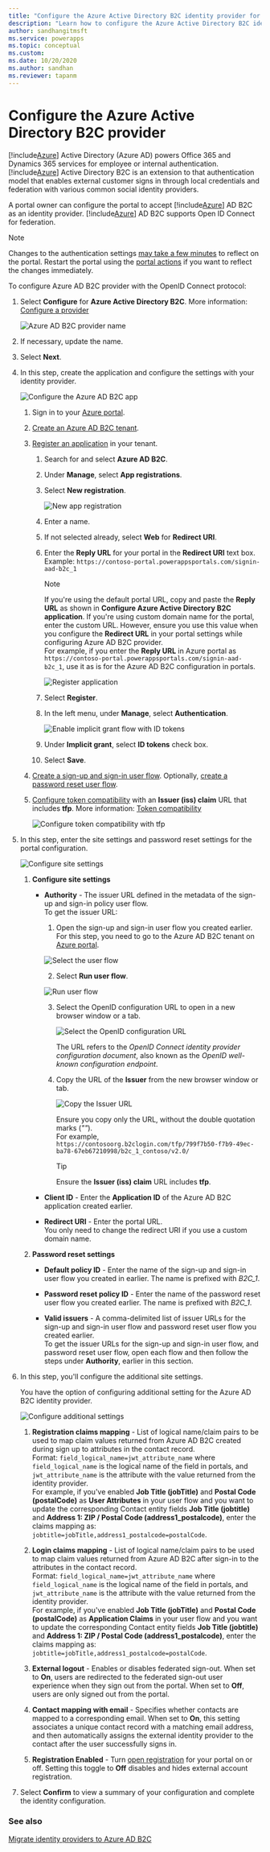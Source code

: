 ```yaml
---
title: "Configure the Azure Active Directory B2C identity provider for Power Apps portals. | MicrosoftDocs"
description: "Learn how to configure the Azure Active Directory B2C identity provider for Power Apps portals."
author: sandhangitmsft
ms.service: powerapps
ms.topic: conceptual
ms.custom: 
ms.date: 10/20/2020
ms.author: sandhan
ms.reviewer: tapanm
---
```


# Configure the Azure Active Directory B2C provider

[!include[Azure](../../../includes/pn-azure-shortest.md)] Active Directory (Azure AD) powers Office 365 and Dynamics 365 services for employee or internal authentication. [!include[Azure](../../../includes/pn-azure-shortest.md)] Active Directory B2C is an extension to that authentication model that enables external customer signs in through local credentials and federation with various common social identity providers.

A portal owner can configure the portal to accept [!include[Azure](../../../includes/pn-azure-shortest.md)] AD B2C as an identity provider. [!include[Azure](../../../includes/pn-azure-shortest.md)] AD B2C supports Open ID Connect for federation.

> [!NOTE]
> Changes to the authentication settings [may take a few minutes](../admin/clear-server-side-cache.md#caching-changes-for-portals-with-version-926x-or-later) to reflect on the portal. Restart the portal using the [portal actions](../admin/admin-overview.md) if you want to reflect the changes immediately.

To configure Azure AD B2C provider with the OpenID Connect protocol:

1. Select **Configure** for **Azure Active Directory B2C**. More information: [Configure a provider](use-simplified-authentication-configuration.md#add-or-configure-a-provider)

    ![Azure AD B2C provider name](media/authentication/azure-ad-b2c-name.png "Azure AD B2C provider name")

1. If necessary, update the name.

1. Select **Next**.

1. In this step, create the application and configure the settings with your identity provider.

    ![Configure the Azure AD B2C app](media/use-simplified-authentication-configuration/configure-ad-b2c-step1.png "Configure the Azure AD B2C app")

    1. Sign in to your [Azure portal](https://portal.azure.com/).

    1. [Create an Azure AD B2C tenant](https://docs.microsoft.com/azure/active-directory-b2c/tutorial-create-tenant).

    1. [Register an application](https://docs.microsoft.com/azure/active-directory-b2c/tutorial-register-applications?tabs=applications#register-a-web-application) in your tenant.

        1. Search for and select **Azure AD B2C**.

        1. Under **Manage**, select **App registrations**.

        1. Select **New registration**.

            ![New app registration](media/authentication/app-registration-new-b2c.png "New app registration")

        1. Enter a name.

        1. If not selected already, select **Web** for **Redirect URI**.

        1. Enter the **Reply URL** for your portal in the **Redirect URI** text box. <br> Example: `https://contoso-portal.powerappsportals.com/signin-aad-b2c_1`

            > [!NOTE]
            > If you're using the default portal URL, copy and paste the **Reply URL** as shown in **Configure Azure Active Directory B2C application**. If you're using custom domain name for the portal, enter the custom URL. However, ensure you use this value when you configure the **Redirect URL** in your portal settings while configuring Azure AD B2C provider. <br> For example, if you enter the **Reply URL** in Azure portal as `https://contoso-portal.powerappsportals.com/signin-aad-b2c_1`, use it as is for the Azure AD B2C configuration in portals.
    
            ![Register application](media/authentication/register-application-b2c.png "Register application")
    
        1. Select **Register**.
    
        1. In the left menu, under **Manage**, select **Authentication**.
    
            ![Enable implicit grant flow with ID tokens](media/authentication/id-tokens-b2c.png "Enable implicit grant flow with ID tokens")
    
        1. Under **Implicit grant**, select **ID tokens** check box.
    
        1. Select **Save**.

    1. [Create a sign-up and sign-in user flow](https://docs.microsoft.com/azure/active-directory-b2c/tutorial-create-user-flows#create-a-sign-up-and-sign-in-user-flow). Optionally, [create a password reset user flow](https://docs.microsoft.com/azure/active-directory-b2c/tutorial-create-user-flows#create-a-password-reset-user-flow).

    1. [Configure token compatibility](https://docs.microsoft.com/azure/active-directory-b2c/configure-tokens#configure-token-compatibility) with an **Issuer (iss) claim** URL that includes **tfp**. More information: [Token compatibility](https://docs.microsoft.com/azure/active-directory-b2c/tokens-overview#compatibility)

        ![Configure token compatibility with tfp](media/authentication/token-compatibility.png "Configure token compatibility with tfp") 

1. In this step, enter the site settings and password reset settings for the portal configuration.

    ![Configure site settings](media/use-simplified-authentication-configuration/configure-ad-b2c-step2.png "Configure site settings")

    1. **Configure site settings**

        - **Authority** - The issuer URL defined in the metadata of the sign-up and sign-in policy user flow.​
        <br> To get the issuer URL:

           1. Open the sign-up and sign-in user flow you created earlier. For this step, you need to go to the Azure AD B2C tenant on [Azure portal](https://portal.azure.com).

            ![Select the user flow](media/use-simplified-authentication-configuration/user-flow.png "Select the user flow")

           2. Select **Run user flow**.

            ![Run user flow](media/use-simplified-authentication-configuration/run-user-flow.png "Run user flow")

           3. Select the OpenID configuration URL to open in a new browser window or a tab.

                ![Select the OpenID configuration URL](media/use-simplified-authentication-configuration/select-openid-configuration-url.png "Select the OpenID configuration URL")
        
                The URL refers to the *OpenID Connect identity provider configuration document*, also known as the *OpenID well-known configuration endpoint*.

           4. Copy the URL of the **Issuer** from the new browser window or tab.

                ![Copy the Issuer URL](media/use-simplified-authentication-configuration/issuer-url.png "Copy the Issuer URL")

                Ensure you copy only the URL, without the double quotation marks (*""*). <br> For example, `https://contosoorg.b2clogin.com/tfp/799f7b50-f7b9-49ec-ba78-67eb67210998/b2c_1_contoso/v2.0/`

                > [!TIP]
                > Ensure the **Issuer (iss) claim** URL includes **tfp**.

        - **Client ID​** - Enter the **Application ID** of the Azure AD B2C application created earlier.

        - **Redirect URI** - Enter the portal URL. <br> You only need to change the redirect URI if you use a custom domain name.

    2. **Password reset settings**

        - **Default policy ID** - Enter the name of the sign-up and sign-in user flow you created in earlier. The name is prefixed with *B2C_1*.

        - **Password reset policy ID** - Enter the name of the password reset user flow you created earlier. The name is prefixed with *B2C_1*.

        - **Valid issuers** - A comma-delimited list of issuer URLs for the sign-up and sign-in user flow and password reset user flow you created earlier. 
        <br> To get the issuer URLs for the sign-up and sign-in user flow, and password reset user flow, open each flow and then follow the steps under **Authority**, earlier in this section.

1. In this step, you'll configure the additional site settings.

    You have the option of configuring additional setting for the Azure AD B2C identity provider.

    ![Configure additional settings](media/use-simplified-authentication-configuration/configure-ad-b2c-step3.png "Configure additional settings")

    1. **Registration claims mapping​** - List of logical name/claim pairs to be used to map claim values returned from Azure AD B2C created during sign up to attributes in the contact record. <br> Format: `field_logical_name=jwt_attribute_name` where `field_logical_name` is the logical name of the field in portals, and `jwt_attribute_name` is the attribute with the value returned from the identity provider. <br> 
     For example, if you've enabled **Job Title (jobTitle)** and **Postal Code (postalCode)** as **User Attributes** in your user flow and you want to update the corresponding Contact entity fields **Job Title (jobtitle)** and **Address 1: ZIP / Postal Code (address1_postalcode)**, enter the claims mapping as: ```jobtitle=jobTitle,address1_postalcode=postalCode```.

    1. **Login claims mapping** - List of logical name/claim pairs to be used to map claim values returned from Azure AD B2C after sign-in to the attributes in the contact record. <br> Format: `field_logical_name=jwt_attribute_name` where `field_logical_name` is the logical name of the field in portals, and `jwt_attribute_name` is the attribute with the value returned from the identity provider. <br> 
     For example, if you've enabled **Job Title (jobTitle)** and **Postal Code (postalCode)** as **Application Claims** in your user flow and you want to update the corresponding Contact entity fields **Job Title (jobtitle)** and **Address 1: ZIP / Postal Code (address1_postalcode)**, enter the claims mapping as: ```jobtitle=jobTitle,address1_postalcode=postalCode```.

    1. **External logout** - Enables or disables federated sign-out. When set to **On**, users are redirected to the federated sign-out user experience when they sign out from the portal. When set to **Off**, users are only signed out from the portal.

    1. **Contact mapping with email** - Specifies whether contacts are mapped to a corresponding email. When set to **On**, this setting associates a unique contact record with a matching email address, and then automatically assigns the external identity provider to the contact after the user successfully signs in.

    1. **Registration Enabled**​ - Turn [open registration](configure-portal-authentication.md#open-registration) for your portal on or off. Setting this toggle to **Off** disables and hides external account registration.

1. Select **Confirm** to view a summary of your configuration and complete the identity configuration.

### See also

[Migrate identity providers to Azure AD B2C](migrate-identity-providers.md)
